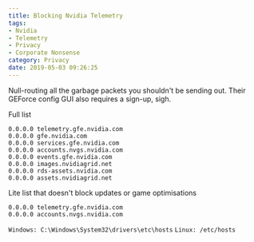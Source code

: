 ```yaml
---
title: Blocking Nvidia Telemetry
tags: 
- Nvidia 
- Telemetry 
- Privacy 
- Corporate Nonsense
category: Privacy
date: 2019-05-03 09:26:25
---
```


Null-routing all the garbage packets you shouldn't be sending out. Their GEForce config GUI also requires a sign-up, sigh.

<!--more-->

Full list

```
0.0.0.0 telemetry.gfe.nvidia.com 
0.0.0.0 gfe.nvidia.com
0.0.0.0 services.gfe.nvidia.com
0.0.0.0 accounts.nvgs.nvidia.com
0.0.0.0 events.gfe.nvidia.com
0.0.0.0 images.nvidiagrid.net
0.0.0.0 rds-assets.nvidia.com
0.0.0.0 assets.nvidiagrid.net
```

Lite list that doesn't block updates or game optimisations
```
0.0.0.0 telemetry.gfe.nvidia.com
0.0.0.0 accounts.nvgs.nvidia.com
```

`Windows: C:\Windows\System32\drivers\etc\hosts`
`Linux: /etc/hosts`

